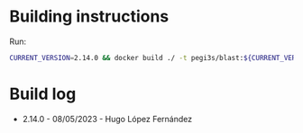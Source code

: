  # Building instructions

Run:

```bash
CURRENT_VERSION=2.14.0 && docker build ./ -t pegi3s/blast:${CURRENT_VERSION} --build-arg VERSION=${CURRENT_VERSION} && docker tag pegi3s/blast:${CURRENT_VERSION} pegi3s/blast:latest
```

# Build log

- 2.14.0 - 08/05/2023 - Hugo López Fernández
